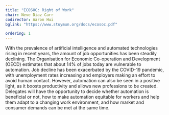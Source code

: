 ```yaml
---
title: "ECOSOC: Right of Work"
chair: Neve Diaz Carr
codirector: Aaron Hui
bglink: "https://www.stuymun.org/docs/ecosoc.pdf"

ordering: 1
---
```

With the prevalence of artificial intelligence and automated technologies rising in recent years, the amount of job opportunities has been steadily declining. The Organisation for Economic Co-operation and Development (OECD) estimates that about 14% of jobs today are vulnerable to automation. Job decline has been exacerbated by the COVID-19 pandemic, with unemployment rates increasing and employers making an effort to avoid human contact. However, automation can also be seen in a positive light, as it boosts productivity and allows new professions to be created. Delegates will have the opportunity to decide whether automation is beneficial or not, how to make automation equitable for workers and help them adapt to a changing work environment, and how market and consumer demands can be met at the same time.
